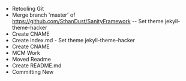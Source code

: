 - Retooling Git
- Merge branch 'master' of https://github.com/SthanDust/SanityFramework
-- Set theme jekyll-theme-hacker
- Create CNAME
- Create index.md - Set theme jekyll-theme-hacker
- Create CNAME
- MCM Work
- Moved Readme
- Create README.md
- Committing New
